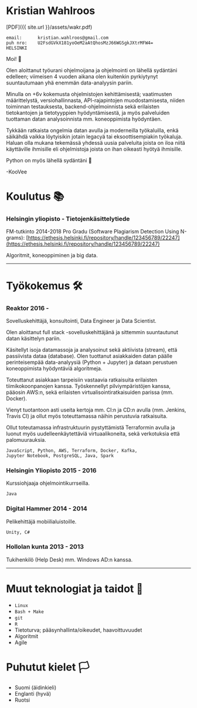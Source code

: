 # Kristian Wahlroos

[PDF]({{ site.url }}/assets/wakr.pdf)

```
email:      kristian.wahlroos@gmail.com
puh nro:    U2FsdGVkX181yoOeM2aAtQhosMzJ66WGSgkJXtrMFW4=
HELSINKI
```

Moi! 🙂

Olen aloittanut työurani ohjelmoijana ja ohjelmointi on lähellä sydäntäni edelleen; viimeisen 4 vuoden aikana olen kuitenkin pyrkiytynyt suuntautumaan yhä enemmän data-analyysin pariin.

Minulla on +6v kokemusta ohjelmistojen kehittämisestä; vaatimusten määrittelystä, versiohallinnasta, API-rajapintojen muodostamisesta, niiden toiminnan testauksesta, backend-ohjelmoinnista sekä erilaisten tietokantojen ja tietotyyppien hyödyntämisestä, ja myös palveluiden tuottaman datan analysoinnista mm. koneoppimista hyödyntäen.

Tykkään ratkaista ongelmia datan avulla ja moderneilla työkaluilla, enkä säikähdä vaikka löytyisikin jotain legacyä tai eksoottisempiakin työkaluja. Haluan olla mukana tekemässä yhdessä uusia palveluita joista on iloa niitä käyttäville ihmisille eli ohjelmistoja joista on ihan oikeasti hyötyä ihmisille.

Python on myös lähellä sydäntäni 🐍

\-KooVee

# Koulutus 📚

### Helsingin yliopisto - Tietojenkäsittelytiede
FM-tutkinto 2014-2018
Pro Gradu (Software Plagiarism Detection Using N-grams): [https://ethesis.helsinki.fi/repository/handle/123456789/22247](https://ethesis.helsinki.fi/repository/handle/123456789/22247)

Algoritmit, koneoppiminen ja big data.

---

# Työkokemus 🛠

### Reaktor 2016 -

Sovelluskehittäjä, konsultointi, Data Engineer ja Data Scientist.

Olen aloittanut full stack -sovelluskehittäjänä ja sittemmin suuntautunut datan käsittelyn pariin.

Käsitellyt isoja datamassoja ja analysoinut sekä aktiivista (stream), että passiivista dataa (database). Olen tuottanut asiakkaiden datan päälle perinteisempää data-analyysiä (Python + Jupyter) ja dataan perustuen koneoppimista hyödyntäviä algoritmeja.

Toteuttanut asiakkaan tarpeisiin vastaavia ratkaisuita erilaisten tiimikokoonpanojen kanssa. Työskennellyt pilviympäristöjen kanssa, pääosin AWS:n, sekä erilaisten virtualisointiratkaisuiden parissa (mm. Docker).

Vienyt tuotantoon asti useita kertoja mm. CI:n ja CD:n avulla (mm. Jenkins, Travis CI) ja ollut myös toteuttamassa näihin perustuvia ratkaisuita.

Ollut toteutamassa infrastruktuurin pystyttämistä Terraformin avulla ja luonut myös uudelleenkäytettäviä virtuaalikoneita, sekä verkotuksia että palomuurauksia.

```
JavaScript, Python, AWS, Terraform, Docker, Kafka,
Jupyter Notebook, PostgreSQL, Java, Spark
```

### Helsingin Yliopisto 2015 - 2016

Kurssiohjaaja ohjelmointikurrseilla.

```
Java
```

### Digital Hammer 2014 - 2014

Pelikehittäjä mobiilialuistoille.

```
Unity, C#
```

### Hollolan kunta 2013 - 2013

Tukihenkilö (Help Desk) mm. Windows AD:n kanssa.

---

# Muut teknologiat ja taidot 🤖
* `Linux`
* `Bash + Make`
* `git`
* `R`
* Tietoturva; pääsynhallinta/oikeudet, haavoittuvuudet
* Algoritmit
* Agile

# Puhutut kielet 🏳

* Suomi (äidinkieli)
* Englanti (hyvä)
* Ruotsi
